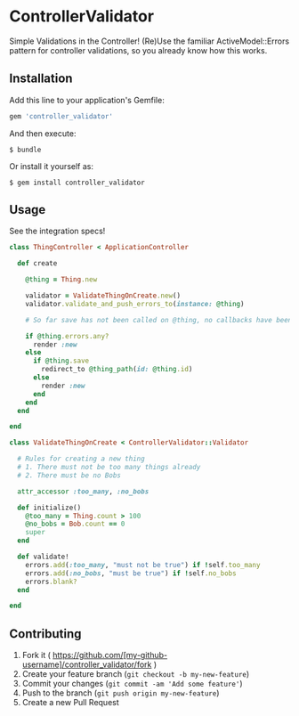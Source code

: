 # ControllerValidator

Simple Validations in the Controller!
(Re)Use the familiar ActiveModel::Errors pattern for controller validations, so you already know how this works.

## Installation

Add this line to your application's Gemfile:

```ruby
gem 'controller_validator'
```

And then execute:

    $ bundle

Or install it yourself as:

    $ gem install controller_validator

## Usage

See the integration specs!

```ruby
class ThingController < ApplicationController

  def create

    @thing = Thing.new

    validator = ValidateThingOnCreate.new()
    validator.validate_and_push_errors_to(instance: @thing)

    # So far save has not been called on @thing, no callbacks have been run, the model is not involved at all

    if @thing.errors.any?
      render :new
    else
      if @thing.save
        redirect_to @thing_path(id: @thing.id)
      else
        render :new
      end
    end
  end

end

class ValidateThingOnCreate < ControllerValidator::Validator

  # Rules for creating a new thing
  # 1. There must not be too many things already
  # 2. There must be no Bobs

  attr_accessor :too_many, :no_bobs

  def initialize()
    @too_many = Thing.count > 100
    @no_bobs = Bob.count == 0
    super
  end

  def validate!
    errors.add(:too_many, "must not be true") if !self.too_many
    errors.add(:no_bobs, "must be true") if !self.no_bobs
    errors.blank?
  end

end
```

## Contributing

1. Fork it ( https://github.com/[my-github-username]/controller_validator/fork )
2. Create your feature branch (`git checkout -b my-new-feature`)
3. Commit your changes (`git commit -am 'Add some feature'`)
4. Push to the branch (`git push origin my-new-feature`)
5. Create a new Pull Request
